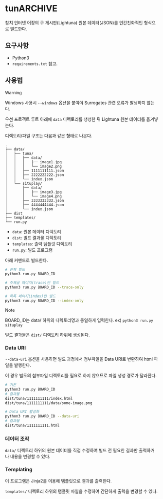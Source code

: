 # tunARCHIVE

참치 인터넷 어장의 구 게시판(Lightuna) 원본 데이터(JSON)를 인간친화적인 형식으로 빌드한다.

## 요구사항

- Python3
- `requirements.txt` 참고.

## 사용법

> [!WARNING]
> Windows 사용시 `--windows` 옵션을 붙여야 Surrogates 관련 오류가 발생하지 않는다.

우선 프로젝트 루트 아래에 `data` 디렉토리를 생성한 뒤 Lightuna 원본 데이터를 옮겨넣는다.

디렉토리/파일 구조는 다음과 같은 형태로 나온다.

```
.
├── data/
│   ├── tuna/
│   │   ├── data/
│   │   │   ├── image1.jpg
│   │   │   └── image2.png
│   │   ├── 1111111111.json
│   │   ├── 2222222222.json
│   │   └── index.json
│   └── situplay/
│       ├── data/
│       │   ├── image3.jpg
│       │   └── image4.png
│       ├── 3333333333.json
│       ├── 4444444444.json
│       └── index.json
├── dist
├── templates/
└── run.py
```

- `data`: 원본 데이터 디렉토리
- `dist`: 빌드 결과물 디렉토리
- `templates`: 출력 템플릿 디렉토리
- `run.py`: 빌드 프로그램

아래 커맨드로 빌드한다.

```bash
# 전체 빌드
python3 run.py BOARD_ID

# 주제글 페이지(trace)만 빌드
python3 run.py BOARD_ID --trace-only

# 목록 페이지(index)만 빌드
python3 run.py BOARD_ID --index-only
```

> [!NOTE]
> BOARD_ID는 data/ 하위의 디렉토리명과 동일하게 입력한다.
> ex) `python3 run.py situplay`

빌드 결과물은 `dist/` 디렉토리 하위에 생성된다.

### Data URI

`--data-uri` 옵션을 사용하면 빌드 과정에서 첨부파일을 Data URI로 변환하여 html 파일을 발행한다.

이 경우 별도의 첨부파일 디렉토리를 필요로 하지 않으므로 파일 생성 경로가 달라진다.

```bash
# 기본
python3 run.py BOARD_ID
# 결과물
dist/tuna/1111111111/index.html
dist/tuna/1111111111/data/some-image.png

# Data URI 활성화
python3 run.py BOARD_ID --data-uri
# 결과물
dist/tuna/1111111111.html
```

### 데이터 조작

`data/` 디렉토리 하위의 원본 데이터를 직접 수정하여 빌드 전 필요한 결과만 출력하거나
내용을 변경할 수 있다.

### Templating

이 프로그램은 Jinja2를 이용해 탬플릿으로 결과를 출력한다.

`templates/` 디렉토리 하위의 탬플릿 파일을 수정하여 간단하게 출력을 변경할 수 있다.
